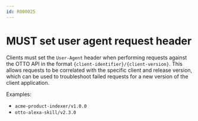 ```yaml
---
id: R000025
---
```


# MUST set user agent request header

Clients must set the `User-Agent` header when performing requests against the OTTO API in the format `{client-identifier}/{client-version}`. This allows requests to be correlated with the specific client and release version, which can be used to troubleshoot failed requests for a new version of the client application.

Examples:

- `acme-product-indexer/v1.0.0`
- `otto-alexa-skill/v2.3.0`
